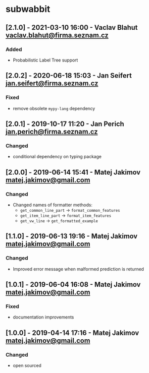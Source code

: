 # subwabbit

## [2.1.0] - 2021-03-10 16:00 - Vaclav Blahut <vaclav.blahut@firma.seznam.cz>
### Added
- Probabilistic Label Tree support

## [2.0.2] - 2020-06-18 15:03 - Jan Seifert <jan.seifert@firma.seznam.cz>
### Fixed
- remove obsolete `mypy-lang` dependency

## [2.0.1] - 2019-10-17 11:20 - Jan Perich <jan.perich@firma.seznam.cz>
### Changed
- conditional dependency on typing package

## [2.0.0] - 2019-06-14 15:41 - Matej Jakimov <matej.jakimov@gmail.com>
### Changed
- Changed names of formatter methods:
  - `get_common_line_part` -> `format_common_features`
  - `get_item_line_part` -> `format_item_features`
  - `get_vw_line` -> `get_formatted_example`
 
## [1.1.0] - 2019-06-13 19:16 - Matej Jakimov <matej.jakimov@gmail.com>
### Changed
- Improved error message when malformed prediction is returned

## [1.0.1] - 2019-06-04 16:08 - Matej Jakimov <matej.jakimov@gmail.com>
### Fixed
- documentation improvements

## [1.0.0] - 2019-04-14 17:16 - Matej Jakimov <matej.jakimov@gmail.com>
### Changed
- open sourced

